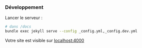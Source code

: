 ### Développement

Lancer le serveur :
```bash
# dans /docs
bundle exec jekyll serve --config _config.yml,_config.dev.yml
```
Votre site est visible sur [localhost:4000](localhost:4000)
